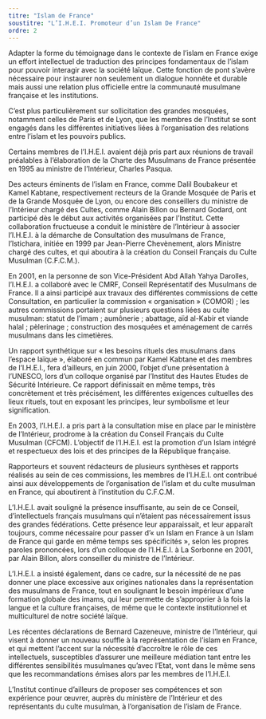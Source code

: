 ```yaml
---
titre: "Islam de France"
soustitre: "L’I.H.E.I. Promoteur d’un Islam De France"
ordre: 2
---
```


Adapter la forme du témoignage dans le contexte de l’islam en France exige un effort intellectuel de traduction des principes fondamentaux de l’islam pour pouvoir interagir avec la société laïque. Cette fonction de pont s’avère nécessaire pour instaurer non seulement un dialogue honnête et durable mais aussi une relation plus officielle entre la communauté musulmane française et les institutions.

C’est plus particulièrement sur sollicitation des grandes mosquées, notamment celles de Paris et de Lyon, que les membres de l’Institut se sont engagés dans les différentes initiatives liées à l’organisation des relations entre l’islam et les pouvoirs publics.

Certains membres de l’I.H.E.I. avaient déjà pris part aux réunions de travail préalables à l’élaboration de la Charte des Musulmans de France présentée en 1995 au ministre de l’Intérieur, Charles Pasqua.

Des acteurs éminents de l’islam en France, comme Dalil Boubakeur et Kamel Kabtane, respectivement recteurs de la Grande Mosquée de Paris et de la Grande Mosquée de Lyon, ou encore des conseillers du ministre de l’Intérieur chargé des Cultes, comme Alain Billon ou Bernard Godard, ont participé dès le début aux activités organisées par l’Institut. Cette collaboration fructueuse a conduit le ministère de l’Intérieur à associer l’I.H.E.I. à la démarche de Consultation des musulmans de France, l’Istichara, initiée en 1999 par Jean-Pierre Chevènement, alors Ministre chargé des cultes,
et qui aboutira à la création du Conseil Français du Culte Musulman (C.F.C.M.).

En 2001, en la personne de son Vice-Président Abd Allah Yahya Darolles, l’I.H.E.I. a collaboré avec le CMRF, Conseil Représentatif des Musulmans de France. Il a ainsi participé aux travaux des différentes commissions de cette Consultation, en particulier la commission « organisation » (COMOR) ; les autres commissions portaient sur plusieurs questions liées au culte musulman: statut de l’imam ; aumônerie ; abattage, aïd al-Kabir et viande halal ; pèlerinage ; construction des mosquées et aménagement de carrés musulmans dans les cimetières.

Un rapport synthétique sur « les besoins rituels des musulmans dans l’espace laïque », élaboré en commun par Kamel Kabtane et des membres de l’I.H.E.I., fera d’ailleurs, en juin 2000, l’objet d’une présentation à l’UNESCO, lors d’un colloque organisé par l’Institut des Hautes Etudes de Sécurité Intérieure. Ce rapport définissait en même temps, très concrètement et très précisément, les différentes exigences cultuelles des lieux rituels, tout en exposant les principes, leur symbolisme et leur signification.

En 2003, l’I.H.E.I. a pris part à la consultation mise en place par le ministère de l’Intérieur, prodrome à la création du Conseil Français du Culte Musulman (CFCM). L’objectif de l’I.H.E.I. est la promotion d’un Islam intégré et respectueux des lois et des principes de la République française.

Rapporteurs et souvent rédacteurs de plusieurs synthèses et rapports réalisés au sein de ces commissions, les membres de l’I.H.E.I. ont contribué ainsi aux développements de l’organisation de l’islam et du culte musulman en France, qui aboutirent à l’institution du C.F.C.M.

L’I.H.E.I. avait souligné la présence insuffisante, au sein de ce Conseil, d’intellectuels français musulmans qui n’étaient pas nécessairement issus des grandes fédérations. Cette présence leur apparaissait, et leur apparaît toujours, comme nécessaire pour passer d’« un Islam en France à un Islam de France qui garde en même temps ses spécificités », selon les propres paroles prononcées, lors d’un colloque de l’I.H.E.I. à La Sorbonne en 2001, par Alain Billon, alors conseiller du ministre de l’Intérieur.

L’I.H.E.I. a insisté également, dans ce cadre, sur la nécessité de ne pas donner une place excessive aux origines nationales dans la représentation des musulmans de France, tout en soulignant le besoin impérieux d’une formation globale des imams, qui leur permette de s’approprier à la fois la langue et la culture françaises, de même que le contexte institutionnel et multiculturel de notre société laïque.

Les récentes déclarations de Bernard Cazeneuve, ministre de l’Intérieur, qui visent à donner un nouveau souffle à la représentation de l’islam en France, et qui mettent l’accent sur la nécessité d’accroître le rôle de ces intellectuels, susceptibles d’assurer une meilleure médiation tant entre les différentes sensibilités musulmanes qu’avec l’Etat, vont dans le même sens que les recommandations émises alors par les membres de l’I.H.E.I.

L’Institut continue d’ailleurs de proposer ses compétences et son expérience pour œuvrer, auprès du ministère de l’Intérieur et des représentants du culte musulman, à l’organisation de l’islam de France.